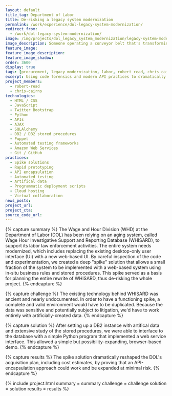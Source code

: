 ```yaml
---
layout: default
title_tag: Department of Labor
title: De-risking a legacy system modernization
permalink: /work/experience/dol-legacy-system-modernization/
redirect_from:
  - /work/dol-legacy-system-modernization/
image: /img/projects/dol_legacy_system_modernization/legacy-system-modernization.svg
image_description: Someone operating a conveyor belt that's transforming old computers into modern tablets.
feature_image:
feature_image_description:
feature_image_shadow:
order: 3600
display: true
tags: [procurement, legacy modernization, labor, robert read, chris cairns]
excerpt: Using code forensics and modern API practices to dramatically de-risk the modernization of a legacy system at the Department of Labor.
project_members:
  - robert-read
  - chris-cairns
technologies:
  - HTML / CSS
  - JavaScript
  - Twitter Bootstrap
  - Python
  - APIs
  - AJAX
  - SQLAlchemy
  - DB2 / DB2 stored procedures
  - Puppet
  - Automated testing frameworks
  - Amazon Web Services
  - Git / GitHub
practices:
  - Spike solutions
  - Rapid prototyping
  - API encapsulation
  - Automated testing
  - Artifical data
  - Programmatic deployment scripts
  - Cloud hosting
  - Virtual collaboration
news_posts:
project_url:
project_cta:
source_code_url:
---
```


{% capture summary %}
The Wage and Hour Division (WHD) at the Department of Labor (DOL) has been
relying on an aging system, called Wage Hour Investigative Support
and Reporting Database (WHISARD), to support its labor law enforcement activities.
The entire system needs modernized, which includes replacing the existing
desktop-only user interface (UI) with a new web-based UI. By careful inspection
of the code and experimentation, we created a deep "spike" solution that allows a small
fraction of the system to be implemented with a web-based system using in-situ business
rules and stored procedures. This spike served as a basis for planning the entire
rewrite of WHISARD, thus de-risking the whole project.
{% endcapture %}

{% capture challenge %}
The existing technology behind WHISARD was ancient and nearly undocumented. In order to
have a functioning spike, a complete and valid environment would have to be duplicated.
Because the data was sensitive and potentially subject to litigation, we'd have
to work entirely with artificially-created data.
{% endcapture %}

{% capture solution %}
After setting up a DB2 instance with artifical data and extensive study
of the stored procedures, we were able to interface to the database with a
simple Python program that implemented a web service interface. This allowed
a simple but possibility-expanding, browser-based demo.
{% endcapture %}

{% capture results %}
The spike solution dramatically reshaped the DOL's acquisition plan, including
cost estimates, by proving that an API-encapsulation approach could work and be
expanded at minimal risk.
{% endcapture %}

{% include project.html
  summary = summary
  challenge = challenge
  solution = solution
  results = results
%}
